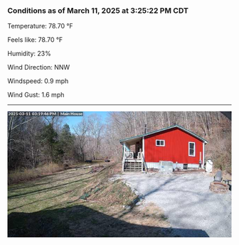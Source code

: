 ### Conditions as of March 11, 2025 at 3:25:22 PM CDT 

Temperature: 78.70 &deg;F

Feels like: 78.70 &deg;F

Humidity: 23%

Wind Direction: NNW

Windspeed: 0.9 mph

Wind Gust: 1.6 mph

---

<img src="./images/latest.jpeg"/>


